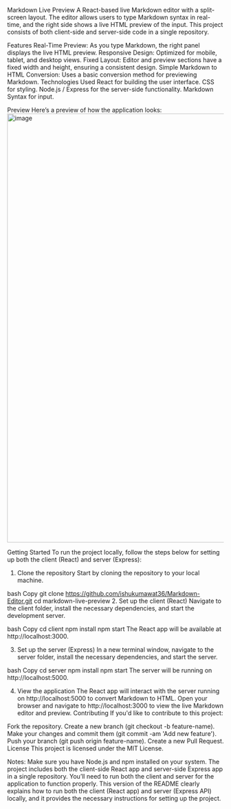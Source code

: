 Markdown Live Preview
A React-based live Markdown editor with a split-screen layout. The editor allows users to type Markdown syntax in real-time, and the right side shows a live HTML preview of the input. This project consists of both client-side and server-side code in a single repository.

Features
Real-Time Preview: As you type Markdown, the right panel displays the live HTML preview.
Responsive Design: Optimized for mobile, tablet, and desktop views.
Fixed Layout: Editor and preview sections have a fixed width and height, ensuring a consistent design.
Simple Markdown to HTML Conversion: Uses a basic conversion method for previewing Markdown.
Technologies Used
React for building the user interface.
CSS for styling.
Node.js / Express for the server-side functionality.
Markdown Syntax for input.

Preview
Here’s a preview of how the application looks:
<img width="995" alt="image" src="https://github.com/user-attachments/assets/1fa6bc37-87d3-4c82-a9e7-156e52fbc44a" />

Getting Started
To run the project locally, follow the steps below for setting up both the client (React) and server (Express):

1. Clone the repository
Start by cloning the repository to your local machine.

bash
Copy
git clone https://github.com/ishukumawat36/Markdown-Editor.git
cd markdown-live-preview
2. Set up the client (React)
Navigate to the client folder, install the necessary dependencies, and start the development server.

bash
Copy
cd client
npm install
npm start
The React app will be available at http://localhost:3000.

3. Set up the server (Express)
In a new terminal window, navigate to the server folder, install the necessary dependencies, and start the server.

bash
Copy
cd server
npm install
npm start
The server will be running on http://localhost:5000.

4. View the application
The React app will interact with the server running on http://localhost:5000 to convert Markdown to HTML.
Open your browser and navigate to http://localhost:3000 to view the live Markdown editor and preview.
Contributing
If you'd like to contribute to this project:

Fork the repository.
Create a new branch (git checkout -b feature-name).
Make your changes and commit them (git commit -am 'Add new feature').
Push your branch (git push origin feature-name).
Create a new Pull Request.
License
This project is licensed under the MIT License.

Notes:
Make sure you have Node.js and npm installed on your system.
The project includes both the client-side React app and server-side Express app in a single repository.
You’ll need to run both the client and server for the application to function properly.
This version of the README clearly explains how to run both the client (React app) and server (Express API) locally, and it provides the necessary instructions for setting up the project.
